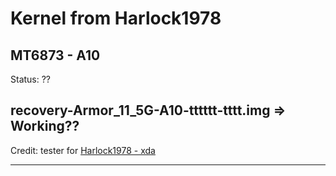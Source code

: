 # Kernel from Harlock1978
MT6873 - A10
---------------
Status: ??

recovery-Armor_11_5G-A10-tttttt-tttt.img => Working??
------------------------------------
Credit: tester for [Harlock1978 - xda](https://)

--------------------------------

